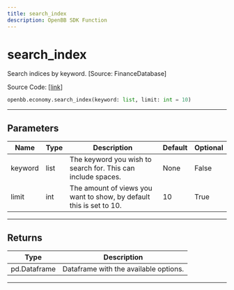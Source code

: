 ```yaml
---
title: search_index
description: OpenBB SDK Function
---
```


# search_index

Search indices by keyword. [Source: FinanceDatabase]

Source Code: [[link](https://github.com/OpenBB-finance/OpenBBTerminal/tree/main/openbb_terminal/economy/yfinance_model.py#L725)]

```python
openbb.economy.search_index(keyword: list, limit: int = 10)
```

---

## Parameters

| Name | Type | Description | Default | Optional |
| ---- | ---- | ----------- | ------- | -------- |
| keyword | list | The keyword you wish to search for. This can include spaces. | None | False |
| limit | int | The amount of views you want to show, by default this is set to 10. | 10 | True |


---

## Returns

| Type | Description |
| ---- | ----------- |
| pd.Dataframe | Dataframe with the available options. |
---

